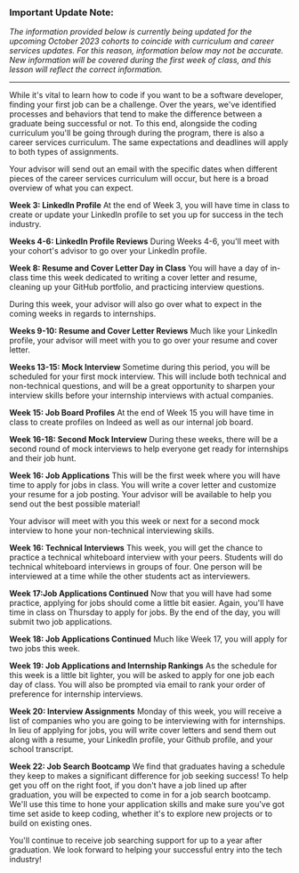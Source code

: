 ### Important Update Note:
*The information provided below is currently being updated for the upcoming October 2023 cohorts to coincide with curriculum and career services updates. For this reason, information below may not be accurate. New information will be covered during the first week of class, and this lesson will reflect the correct information.*

---

While it's vital to learn how to code if you want to be a software developer, finding your first job can be a challenge. Over the years, we've identified processes and behaviors that tend to make the difference between a graduate being successful or not. To this end, alongside the coding curriculum you'll be going through during the program, there is also a career services curriculum. The same expectations and deadlines will apply to both types of assignments. 

Your advisor will send out an email with the specific dates when different pieces of the career services curriculum will occur, but here is a broad overview of what you can expect. 

**Week 3: LinkedIn Profile**
At the end of Week 3, you will have time in class to create or update your LinkedIn profile to set you up for success in the tech industry. 

**Weeks 4-6: LinkedIn Profile Reviews**
During Weeks 4-6, you'll meet with your cohort's advisor to go over your LinkedIn profile. 

**Week 8: Resume and Cover Letter Day in Class**
You will have a day of in-class time this week dedicated to writing a cover letter and resume, cleaning up your GitHub portfolio, and practicing interview questions. 

During this week, your advisor will also go over what to expect in the coming weeks in regards to internships. 

**Weeks 9-10: Resume and Cover Letter Reviews**
Much like your LinkedIn profile, your advisor will meet with you to go over your resume and cover letter. 

**Weeks 13-15: Mock Interview**
Sometime during this period, you will be scheduled for your first mock interview. This will include both technical and non-technical questions, and will be a great opportunity to sharpen your interview skills before your internship interviews with actual companies. 

**Week 15: Job Board Profiles**
At the end of Week 15 you will have time in class to create profiles on Indeed as well as our internal job board. 

**Week 16-18: Second Mock Interview**
During these weeks, there will be a second round of mock interviews to help everyone get ready for internships and their job hunt. 

**Week 16: Job Applications**
This will be the first week where you will have time to apply for jobs in class. You will write a cover letter and customize your resume for a job posting. Your advisor will be available to help you send out the best possible material! 

Your advisor will meet with you this week or next for a second mock interview to hone your non-technical interviewing skills.

**Week 16: Technical Interviews**
This week, you will get the chance to practice a technical whiteboard interview with your peers. Students will do technical whiteboard interviews in groups of four. One person will be interviewed at a time while the other students act as interviewers.

**Week 17:Job Applications Continued**
Now that you will have had some practice, applying for jobs should come a little bit easier. Again, you'll have time in class on Thursday to apply for jobs. By the end of the day, you will submit two job applications. 

**Week 18: Job Applications Continued**
Much like Week 17, you will apply for two jobs this week. 

**Week 19: Job Applications and Internship Rankings**
As the schedule for this week is a little bit lighter, you will be asked to apply for one job each day of class. You will also be prompted via email to rank your order of preference for internship interviews. 

**Week 20: Interview Assignments**
Monday of this week, you will receive a list of companies who you are going to be interviewing with for internships. In lieu of applying for jobs, you will write cover letters and send them out along with a resume, your LinkedIn profile, your Github profile, and your school transcript. 

**Week 22: Job Search Bootcamp**
We find that graduates having a schedule they keep to makes a significant difference for job seeking success! To help get you off on the right foot, if you don't have a job lined up after graduation, you will be expected to come in for a job search bootcamp. We'll use this time to hone your application skills and make sure you've got time set aside to keep coding, whether it's to explore new projects or to build on existing ones.

You'll continue to receive job searching support for up to a year after graduation. We look forward to helping your successful entry into the tech industry! 
